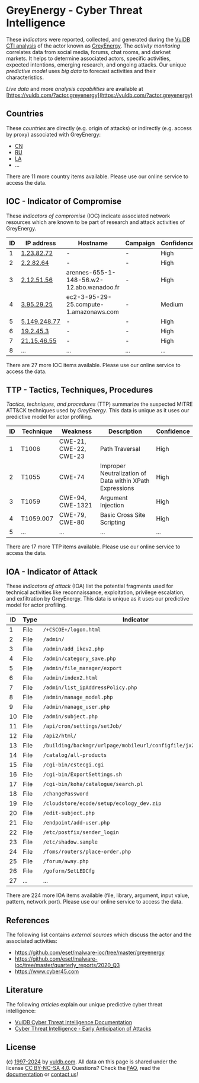 # GreyEnergy - Cyber Threat Intelligence

These _indicators_ were reported, collected, and generated during the [VulDB CTI analysis](https://vuldb.com/?kb.cti) of the actor known as [GreyEnergy](https://vuldb.com/?actor.greyenergy). The _activity monitoring_ correlates data from social media, forums, chat rooms, and darknet markets. It helps to determine associated actors, specific activities, expected intentions, emerging research, and ongoing attacks. Our unique _predictive model_ uses _big data_ to forecast activities and their characteristics.

_Live data_ and more _analysis capabilities_ are available at [https://vuldb.com/?actor.greyenergy](https://vuldb.com/?actor.greyenergy)

## Countries

These _countries_ are directly (e.g. origin of attacks) or indirectly (e.g. access by proxy) associated with GreyEnergy:

* [CN](https://vuldb.com/?country.cn)
* [RU](https://vuldb.com/?country.ru)
* [LA](https://vuldb.com/?country.la)
* ...

There are 11 more country items available. Please use our online service to access the data.

## IOC - Indicator of Compromise

These _indicators of compromise_ (IOC) indicate associated network resources which are known to be part of research and attack activities of GreyEnergy.

ID | IP address | Hostname | Campaign | Confidence
-- | ---------- | -------- | -------- | ----------
1 | [1.23.82.72](https://vuldb.com/?ip.1.23.82.72) | - | - | High
2 | [2.2.82.64](https://vuldb.com/?ip.2.2.82.64) | - | - | High
3 | [2.12.51.56](https://vuldb.com/?ip.2.12.51.56) | arennes-655-1-148-56.w2-12.abo.wanadoo.fr | - | High
4 | [3.95.29.25](https://vuldb.com/?ip.3.95.29.25) | ec2-3-95-29-25.compute-1.amazonaws.com | - | Medium
5 | [5.149.248.77](https://vuldb.com/?ip.5.149.248.77) | - | - | High
6 | [19.2.45.3](https://vuldb.com/?ip.19.2.45.3) | - | - | High
7 | [21.15.46.55](https://vuldb.com/?ip.21.15.46.55) | - | - | High
8 | ... | ... | ... | ...

There are 27 more IOC items available. Please use our online service to access the data.

## TTP - Tactics, Techniques, Procedures

_Tactics, techniques, and procedures_ (TTP) summarize the suspected MITRE ATT&CK techniques used by _GreyEnergy_. This data is unique as it uses our predictive model for actor profiling.

ID | Technique | Weakness | Description | Confidence
-- | --------- | -------- | ----------- | ----------
1 | T1006 | CWE-21, CWE-22, CWE-23 | Path Traversal | High
2 | T1055 | CWE-74 | Improper Neutralization of Data within XPath Expressions | High
3 | T1059 | CWE-94, CWE-1321 | Argument Injection | High
4 | T1059.007 | CWE-79, CWE-80 | Basic Cross Site Scripting | High
5 | ... | ... | ... | ...

There are 17 more TTP items available. Please use our online service to access the data.

## IOA - Indicator of Attack

These _indicators of attack_ (IOA) list the potential fragments used for technical activities like reconnaissance, exploitation, privilege escalation, and exfiltration by GreyEnergy. This data is unique as it uses our predictive model for actor profiling.

ID | Type | Indicator | Confidence
-- | ---- | --------- | ----------
1 | File | `/+CSCOE+/logon.html` | High
2 | File | `/admin/` | Low
3 | File | `/admin/add_ikev2.php` | High
4 | File | `/admin/category_save.php` | High
5 | File | `/admin/file_manager/export` | High
6 | File | `/admin/index2.html` | High
7 | File | `/admin/list_ipAddressPolicy.php` | High
8 | File | `/admin/manage_model.php` | High
9 | File | `/admin/manage_user.php` | High
10 | File | `/admin/subject.php` | High
11 | File | `/api/cron/settings/setJob/` | High
12 | File | `/api2/html/` | Medium
13 | File | `/building/backmgr/urlpage/mobileurl/configfile/jx2_config.ini` | High
14 | File | `/catalog/all-products` | High
15 | File | `/cgi-bin/cstecgi.cgi` | High
16 | File | `/cgi-bin/ExportSettings.sh` | High
17 | File | `/cgi-bin/koha/catalogue/search.pl` | High
18 | File | `/changePassword` | High
19 | File | `/cloudstore/ecode/setup/ecology_dev.zip` | High
20 | File | `/edit-subject.php` | High
21 | File | `/endpoint/add-user.php` | High
22 | File | `/etc/postfix/sender_login` | High
23 | File | `/etc/shadow.sample` | High
24 | File | `/foms/routers/place-order.php` | High
25 | File | `/forum/away.php` | High
26 | File | `/goform/SetLEDCfg` | High
27 | ... | ... | ...

There are 224 more IOA items available (file, library, argument, input value, pattern, network port). Please use our online service to access the data.

## References

The following list contains _external sources_ which discuss the actor and the associated activities:

* https://github.com/eset/malware-ioc/tree/master/greyenergy
* https://github.com/eset/malware-ioc/tree/master/quarterly_reports/2020_Q3
* https://www.cyber45.com

## Literature

The following _articles_ explain our unique predictive cyber threat intelligence:

* [VulDB Cyber Threat Intelligence Documentation](https://vuldb.com/?kb.cti)
* [Cyber Threat Intelligence - Early Anticipation of Attacks](https://www.scip.ch/en/?labs.20201022)

## License

(c) [1997-2024](https://vuldb.com/?kb.changelog) by [vuldb.com](https://vuldb.com/?kb.about). All data on this page is shared under the license [CC BY-NC-SA 4.0](https://creativecommons.org/licenses/by-nc-sa/4.0/). Questions? Check the [FAQ](https://vuldb.com/?kb.faq), read the [documentation](https://vuldb.com/?kb) or [contact us](https://vuldb.com/?contact)!
